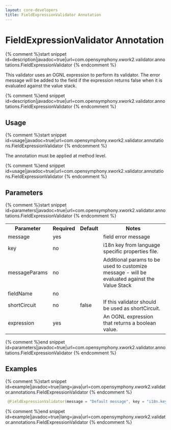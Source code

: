 ```yaml
---
layout: core-developers
title: FieldExpressionValidator Annotation
---
```


# FieldExpressionValidator Annotation


{% comment %}start snippet id=description|javadoc=true|url=com.opensymphony.xwork2.validator.annotations.FieldExpressionValidator {% endcomment %}
<p> This validator uses an OGNL expression to perform its validator.
 The error message will be added to the field if the expression returns
 false when it is evaluated against the value stack.
</p>
{% comment %}end snippet id=description|javadoc=true|url=com.opensymphony.xwork2.validator.annotations.FieldExpressionValidator {% endcomment %}

## Usage



{% comment %}start snippet id=usage|javadoc=true|url=com.opensymphony.xwork2.validator.annotations.FieldExpressionValidator {% endcomment %}
<p> <p>The annotation must be applied at method level.</p>
</p>
{% comment %}end snippet id=usage|javadoc=true|url=com.opensymphony.xwork2.validator.annotations.FieldExpressionValidator {% endcomment %}

## Parameters



{% comment %}start snippet id=parameters|javadoc=true|url=com.opensymphony.xwork2.validator.annotations.FieldExpressionValidator {% endcomment %}
<p> <table class='confluenceTable' summary=''>
 <tr>
 <th class='confluenceTh'> Parameter </th>
 <th class='confluenceTh'> Required </th>
 <th class='confluenceTh'> Default </th>
 <th class='confluenceTh'> Notes </th>
 </tr>
 <tr>
 <td class='confluenceTd'>message</td>
 <td class='confluenceTd'>yes</td>
 <td class='confluenceTd'>&nbsp;</td>
 <td class='confluenceTd'>field error message</td>
 </tr>
 <tr>
 <td class='confluenceTd'>key</td>
 <td class='confluenceTd'>no</td>
 <td class='confluenceTd'>&nbsp;</td>
 <td class='confluenceTd'>i18n key from language specific properties file.</td>
 </tr>
 <tr>
 <td class='confluenceTd'>messageParams</td>
 <td class='confluenceTd'>no</td>
 <td class='confluenceTd'>&nbsp;</td>
 <td class='confluenceTd'>Additional params to be used to customize message - will be evaluated against the Value Stack</td>
 </tr>
 <tr>
 <td class='confluenceTd'>fieldName</td>
 <td class='confluenceTd'>no</td>
 <td class='confluenceTd'>&nbsp;</td>
 <td class='confluenceTd'>&nbsp;</td>
 </tr>
 <tr>
 <td class='confluenceTd'>shortCircuit</td>
 <td class='confluenceTd'>no</td>
 <td class='confluenceTd'>false</td>
 <td class='confluenceTd'>If this validator should be used as shortCircuit.</td>
 </tr>
 <tr>
 <td class='confluenceTd'> expression </td>
 <td class='confluenceTd'> yes </td>
 <td class='confluenceTd'>&nbsp;</td>
 <td class='confluenceTd'> An OGNL expression that returns a boolean value.  </td>
 </tr>
 </table>
</p>
{% comment %}end snippet id=parameters|javadoc=true|url=com.opensymphony.xwork2.validator.annotations.FieldExpressionValidator {% endcomment %}

## Examples



{% comment %}start snippet id=example|javadoc=true|lang=java|url=com.opensymphony.xwork2.validator.annotations.FieldExpressionValidator {% endcomment %}

```java
 @FieldExpressionValidator(message = "Default message", key = "i18n.key", shortCircuit = true, expression = "an OGNL expression")

```

{% comment %}end snippet id=example|javadoc=true|lang=java|url=com.opensymphony.xwork2.validator.annotations.FieldExpressionValidator {% endcomment %}
